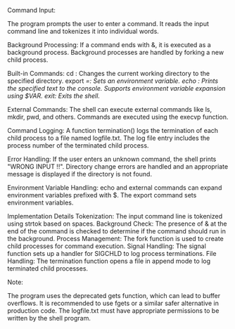 Command Input:

The program prompts the user to enter a command.
It reads the input command line and tokenizes it into individual words.

Background Processing:
If a command ends with &, it is executed as a background process.
Background processes are handled by forking a new child process.

Built-in Commands:
cd <directory>: Changes the current working directory to the specified directory.
export <VAR>=<value>: Sets an environment variable.
echo <text>: Prints the specified text to the console. Supports environment variable expansion using $VAR.
exit: Exits the shell.

External Commands:
The shell can execute external commands like ls, mkdir, pwd, and others.
Commands are executed using the execvp function.

Command Logging:
A function termination() logs the termination of each child process to a file named logfile.txt.
The log file entry includes the process number of the terminated child process.

Error Handling:
If the user enters an unknown command, the shell prints "WRONG INPUT !!".
Directory change errors are handled and an appropriate message is displayed if the directory is not found.

Environment Variable Handling:
echo and external commands can expand environment variables prefixed with $.
The export command sets environment variables.

Implementation Details
Tokenization: The input command line is tokenized using strtok based on spaces.
Background Check: The presence of & at the end of the command is checked to determine if the command should run in the background.
Process Management: The fork function is used to create child processes for command execution.
Signal Handling: The signal function sets up a handler for SIGCHLD to log process terminations.
File Handling: The termination function opens a file in append mode to log terminated child processes.

Note:

The program uses the deprecated gets function, which can lead to buffer overflows. It is recommended to use fgets or a similar safer alternative in production code.
The logfile.txt must have appropriate permissions to be written by the shell program.
